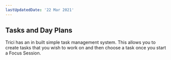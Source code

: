 ```yaml
---
lastUpdatedDate: '22 Mar 2021'
---
```

## Tasks and Day Plans

Trici has an in built simple task management system. This allows you to create tasks that you wish to work on and then choose a task once you start a Focus Session. 
